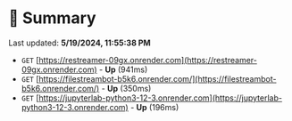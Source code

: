 # 📖 Summary
Last updated: **5/19/2024, 11:55:38 PM**

- `GET` [https://restreamer-09gx.onrender.com](https://restreamer-09gx.onrender.com) - **Up** (941ms)
- `GET` [https://filestreambot-b5k6.onrender.com/](https://filestreambot-b5k6.onrender.com/) - **Up** (350ms)
- `GET` [https://jupyterlab-python3-12-3.onrender.com](https://jupyterlab-python3-12-3.onrender.com) - **Up** (196ms)
